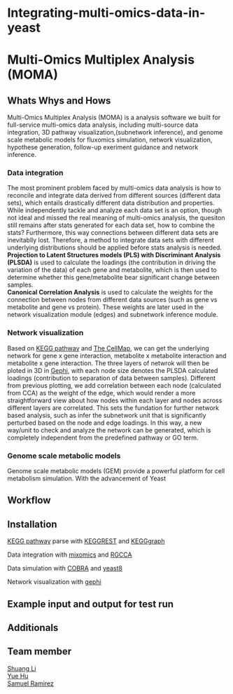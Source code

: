 # Integrating-multi-omics-data-in-yeast
# Multi-Omics Multiplex Analysis (MOMA)
## Whats Whys and Hows
Multi-Omics Multiplex Analysis (MOMA) is a analysis software we built for full-service multi-omics data analysis, including multi-source data integration, 3D pathway visualization,(subnetwork inference), and genome scale metabolic models for fluxomics simulation, network visualization, hypothese generation, follow-up exeriment guidance and network inference.

### Data integration
The most prominent problem faced by multi-omics data analysis is how to reconcile and integrate data derived from different sources (different data sets), which entails drastically different data distribution and properties. While independently tackle and analyze each data set is an option, though not ideal and missed the real meaning of multi-omics analysis, the quesiton still remains after stats generated for each data set, how to combine the stats? Furthermore, this way connections between different data sets are inevitablly lost. Therefore, a method to integrate data sets with different underlying distributions should be applied before stats analysis is needed.  
**Projection to Latent Structures models (PLS) with Discriminant Analysis (PLSDA)** is used to calculate the loadings (the contribution in driving the variation of the data) of each gene and metabolite, which is then used to determine whether this gene/metabolite bear significant change between samples.  
**Canonical Correlation Analysis** is used to calculate the weights for the connection between nodes from different data sources (such as gene vs metabolite and gene vs protein). These weights are later used in the network visualization module (edges) and subnetwork inference module.  

### Network visualization
Based on [KEGG pathway](https://www.genome.jp/kegg/pathway.html) and [The CellMap](https://thecellmap.org/), we can get the underlying network for gene x gene interaction, metabolite x metabolite interaction and metabolite x gene interaction. The three layers of netwrok will then be ploted in 3D in [Gephi](https://gephi.org/), with each node size denotes the PLSDA calculated loadings (contribution to separation of data between samples). Different from previous plotting, we add correlation between each node (calculated from CCA) as the weight of the edge, which would render a more straightforward view about how nodes within each layer and nodes across different layers are correlated. This sets the fundation for further network based analysis, such as infer the subnetwork unit that is significantly perturbed based on the node and edge loadings. In this way, a new way/unit to check and analyze the network can be generated, which is completely independent from the predefined pathway or GO term.     

### Genome scale metabolic models
Genome scale metabolic models (GEM) provide a powerful platform for cell metabolism simulation. With the advancement of Yeast 

## Workflow



## Installation

[KEGG pathway](https://www.genome.jp/kegg/pathway.html) parse with [KEGGREST](https://bioconductor.org/packages/release/bioc/html/KEGGREST.html) and [KEGGgraph](https://www.bioconductor.org/packages/release/bioc/html/KEGGgraph.html)

Data integration with [mixomics](http://mixomics.org/) and [RGCCA](https://cran.r-project.org/web/packages/RGCCA/index.html)

Data simulation with 
[COBRA](https://opencobra.github.io/cobratoolbox/latest/tutorials/tutorialFBA.html)
 and [yeast8](https://github.com/SysBioChalmers/yeast-GEM)

Network visualization with [gephi](https://gephi.org/)





## Example input and output for test run

## Additionals

## Team member
[Shuang Li](https://github.com/Shuang-Plum)  
[Yue Hu](https://github.com/jechia)  
[Samuel Ramirez](https://github.com/samuramirez)  

